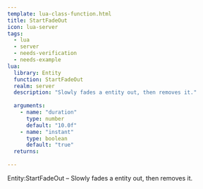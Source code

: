 ```yaml
---
template: lua-class-function.html
title: StartFadeOut
icon: lua-server
tags:
  - lua
  - server
  - needs-verification
  - needs-example
lua:
  library: Entity
  function: StartFadeOut
  realm: server
  description: "Slowly fades a entity out, then removes it."
  
  arguments:
    - name: "duration"
      type: number
      default: "10.0f"
    - name: "instant"
      type: boolean
      default: "true"
  returns:
    
---
```


<div class="lua__search__keywords">
Entity:StartFadeOut &#x2013; Slowly fades a entity out, then removes it.
</div>

